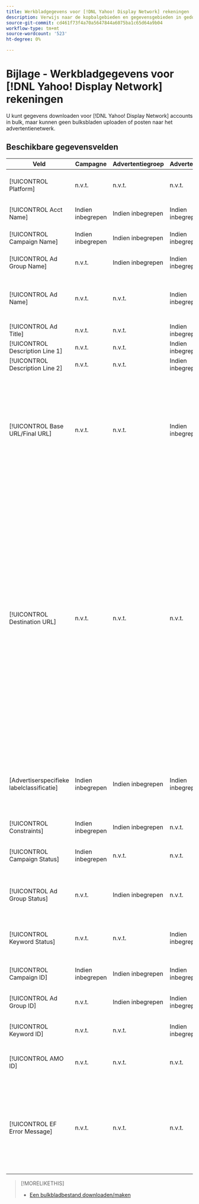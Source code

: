 ```yaml
---
title: Werkbladgegevens voor [!DNL Yahoo! Display Network] rekeningen
description: Verwijs naar de kopbalgebieden en gegevensgebieden in gedownloade bulksbladen voor [!DNL Yahoo! Display Network] rekeningen.
source-git-commit: cd461f73f4a70a5647844a6075ba1c65d64a9b04
workflow-type: tm+mt
source-wordcount: '523'
ht-degree: 0%

---
```


# Bijlage - Werkbladgegevens voor [!DNL Yahoo! Display Network] rekeningen

<!-- 
[Re-add "Required" to title, file name, and TOC if you add the ability to create/edit campaigns using YDN bulksheets. Then will also need to add more text below, like for the other SEs.]
-->

U kunt gegevens downloaden voor [!DNL Yahoo! Display Network] accounts in bulk, maar kunnen geen bulksbladen uploaden of posten naar het advertentienetwerk.

<!-- Hiding because this is probably too long a list to be useful.

## Available header fields

The following example shows data in comma-delimited values. If you're using tab-separated values, then the data looks different.

Platform,Acct Name,Campaign Name,Ad Group Name,Ad Name, Ad Title,Description Line 1,Description Line 2,Base URL/Final URL,Destination URL,[Advertiser-specific Label Classification],Bid Rules,Constraints,Campaign Status,Ad Group Status,Ad Status,Campaign ID,Ad Group ID,Ad ID,AMO ID,EF Error Message

-->

## Beschikbare gegevensvelden

| Veld | Campagne | Advertentiegroep | Advertentie | Beschrijving |
|----|----|----|----|----|
| [!UICONTROL Platform] | n.v.t. | n.v.t. | n.v.t. | (Opgenomen in gegenereerde bulksbladen ter informatie) Het advertentieplatform. |
| [!UICONTROL Acct  Name] | Indien inbegrepen | Indien inbegrepen | Indien inbegrepen | De unieke naam die een advertentienetwerkaccount identificeert. |
| [!UICONTROL Campaign Name] | Indien inbegrepen | Indien inbegrepen | Indien inbegrepen | De unieke naam die een campagne voor een account identificeert. |
| [!UICONTROL Ad Group Name] | n.v.t. | Indien inbegrepen | Indien inbegrepen | De unieke naam die een advertentiegroep identificeert. |
| [!UICONTROL Ad Name] | n.v.t. | n.v.t. | Indien inbegrepen | De unieke naam die de advertentie in een advertentiegroep identificeert. De maximumlengte is 50 tekens. |
| [!UICONTROL Ad Title] | n.v.t. | n.v.t. | Indien inbegrepen | De kop van een advertentie. |
| [!UICONTROL Description Line 1] | n.v.t. | n.v.t. | Indien inbegrepen | De eerste regel van de tekst van een advertentie. |
| [!UICONTROL Description Line 2] | n.v.t. | n.v.t. | Indien inbegrepen | De tweede regel van de tekst van een advertentie. |
| [!UICONTROL Base URL/Final URL] | n.v.t. | n.v.t. | Indien inbegrepen | De bestemmingspagina URL waaraan de eind - gebruikers worden genomen wanneer zij uw advertentie klikken, met inbegrip van om het even welke toevoegingsparameters die voor de campagne of de rekening worden gevormd. Basis/definitieve URLs op het sleutelwoordniveau treedt URLs op het advertentieniveau en hoger met voeten. |
| [!UICONTROL Destination URL] | n.v.t. | n.v.t. | n.v.t. | (Ter informatie opgenomen in gegenereerde bulksbladen; niet gepost aan het advertentienetwerk) Voor accounts met doel-URL&#39;s is deze waarde de URL die een advertentie koppelt aan een basis-URL/bestemmingspagina op de website van de adverteerder (soms via een andere site die de klik bijhoudt en de gebruiker vervolgens doorstuurt naar de bestemmingspagina). Het omvat om het even welke toevoegingsparameters die voor de Onderzoek, Sociale, &amp; de campagne of de rekening van de Handel worden gevormd. Als u URL&#39;s voor bijhouden hebt gegenereerd, is deze waarde gebaseerd op de volgende parameters in uw accountinstellingen en campagnemontages. Als u netwerkspecifieke parameters toevoegde, dan kunnen zij met de gelijkwaardige parameters voor Onderzoek, Sociale, &amp; Handel worden vervangen. |
| \[Advertiserspecifieke labelclassificatie\] | Indien inbegrepen | Indien inbegrepen | Indien inbegrepen | (Benoemd voor een advertentiespecifieke labelclassificatie, zoals &quot;Kleur&quot; voor een labelclassificatie genaamd Kleur) Een waarde voor de opgegeven classificatie die aan de entiteit is gekoppeld. |
| [!UICONTROL Constraints] | Indien inbegrepen | Indien inbegrepen | n.v.t. | Een beperking die aan de entiteit is toegewezen. |
| [!UICONTROL Campaign Status] | Indien inbegrepen | n.v.t. | n.v.t. | De weergavestatus van de campagne: <i>[!UICONTROL Active]</i>, <i>[!UICONTROL Paused]</i>, of <i>[!UICONTROL Deleted]</i>. |
| [!UICONTROL Ad Group Status] | n.v.t. | Indien inbegrepen | n.v.t. | De weergavestatus van de advertentiegroep: <i>[!UICONTROL Active]</i>, <i>[!UICONTROL Paused]</i>, of <i>[!UICONTROL Deleted]</i>. |
| [!UICONTROL Keyword Status] | n.v.t. | n.v.t. | Indien inbegrepen | De weergavestatus van het trefwoord: <i>[!UICONTROL Active]</i>, <i>[!UICONTROL Paused]</i>, of <i>[!UICONTROL Deleted]</i> (alleen bestaande trefwoorden). |
| [!UICONTROL Campaign ID] | Indien inbegrepen | Indien inbegrepen | Indien inbegrepen | De unieke id die een bestaande campagne identificeert. |
| [!UICONTROL Ad Group ID] | n.v.t. | Indien inbegrepen | Indien inbegrepen | De unieke id die een bestaande advertentiegroep identificeert. |
| [!UICONTROL Keyword ID] | n.v.t. | n.v.t. | Indien inbegrepen | De unieke id die een bestaand trefwoord identificeert. |
| [!UICONTROL AMO ID] | n.v.t. | n.v.t. | n.v.t. | (In gegenereerde bulksbladen) Een unieke id die door Adobe wordt gegenereerd voor een gesynchroniseerde entiteit. |
| [!UICONTROL EF Error Message] | n.v.t. | n.v.t. | n.v.t. | (Opgenomen in gegenereerde bulksbladen ter informatie) Tijdelijke aanduiding voor het weergeven van foutberichten van Zoeken, Sociale Zaken en Handel met betrekking tot gegevens in de rij. foutberichten worden opgenomen in EF-foutbestanden. |

<table style="table-layout:auto">

>[!MORELIKETHIS]
>
>* [Een bulkbladbestand downloaden/maken](../bulksheet-download.md)

